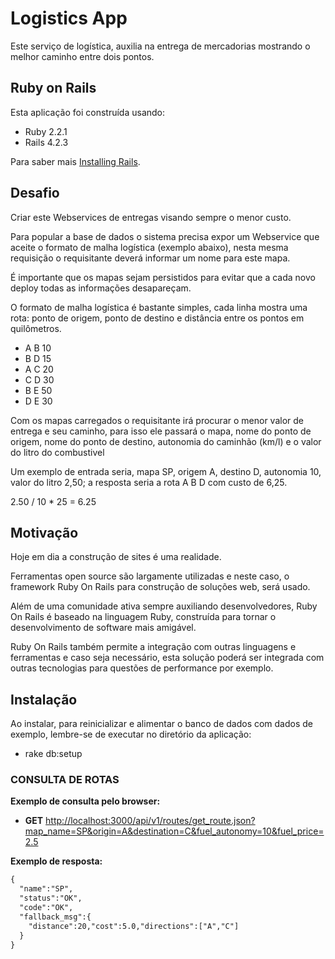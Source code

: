 Logistics App
================

Este serviço de logística, auxilia na entrega de mercadorias mostrando o melhor caminho entre dois pontos.

Ruby on Rails
-------------

Esta aplicação foi construída usando:

- Ruby 2.2.1
- Rails 4.2.3

Para saber mais [Installing Rails](http://railsapps.github.io/installing-rails.html).

Desafio
---------------

Criar este Webservices de entregas visando sempre o menor custo.

Para popular a base de dados o sistema precisa expor um Webservice que aceite o formato
de malha logística (exemplo abaixo), nesta mesma requisição o requisitante deverá
informar um nome para este mapa.

É importante que os mapas sejam persistidos para evitar que a cada novo deploy
todas as informações desapareçam.

O formato de malha logística é bastante simples, cada linha mostra uma
rota: ponto de origem, ponto de destino e distância entre os pontos em quilômetros.

- A B 10
- B D 15
- A C 20
- C D 30
- B E 50
- D E 30

Com os mapas carregados o requisitante irá procurar o menor valor de entrega e seu
caminho, para isso ele passará o mapa, nome do ponto de origem, nome do ponto de
destino, autonomia do caminhão (km/l) e o valor do litro do combustivel

Um exemplo de entrada seria, mapa SP, origem A, destino D, autonomia 10,
valor do litro 2,50; a resposta seria a rota A B D com custo de 6,25.

2.50 / 10 * 25 = 6.25


Motivação
-------------------------

Hoje em dia a construção de sites é uma realidade.

Ferramentas open source são largamente utilizadas e neste caso, o framework
Ruby On Rails para construção de soluções web, será usado.

Além de uma comunidade ativa sempre auxiliando desenvolvedores, Ruby On Rails
é baseado na linguagem Ruby, construída para tornar o desenvolvimento
de software mais amigável.

Ruby On Rails também permite a integração com outras linguagens e ferramentas
e caso seja necessário, esta solução poderá ser integrada com outras
tecnologias para questões de performance por exemplo.

Instalação
-------------------------

Ao instalar, para reinicializar e alimentar o banco de dados com dados de exemplo,
lembre-se de executar no diretório da aplicação:

- rake db:setup


### CONSULTA DE ROTAS

**Exemplo de consulta pelo browser:**

- **GET** [http://localhost:3000/api/v1/routes/get_route.json?map_name=SP&origin=A&destination=C&fuel_autonomy=10&fuel_price=2.5](http://localhost:3000/api/v1/routes/get_route.json?map_name=SP&origin=A&destination=C&fuel_autonomy=10&fuel_price=2.5)

**Exemplo de resposta:**

```html
{
  "name":"SP",
  "status":"OK",
  "code":"OK",
  "fallback_msg":{
    "distance":20,"cost":5.0,"directions":["A","C"]
  }
}
```


